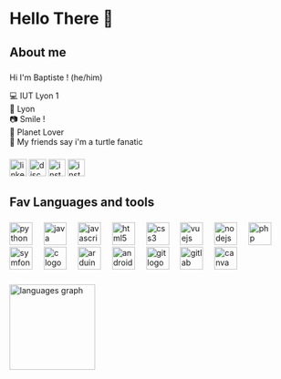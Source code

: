 <h1 align="left">Hello There 🐢</h1>

###

<h2 align="left">About me</h2>

###
  <p> Hi I'm Baptiste ! (he/him)
  <p align="left">💻 IUT Lyon 1<br>📍 Lyon<br>📷 Smile !<br>🌱 Planet Lover<br>🐢 My friends say i'm a turtle fanatic</p>

###

<div align="left">
  <a href="https://linkedin.com/in/baptiste-rousselot-00121b251" target="_blank">
    <img src="https://img.shields.io/static/v1?message=LinkedIn&logo=linkedin&label=&color=0077B5&logoColor=white&labelColor=&style=for-the-badge" height="30" alt="linkedin logo"/></a>
  <a href="https://discord.gg/marvin99" target="_blank"><img src="https://img.shields.io/static/v1?message=Discord&logo=discord&label=&color=7289DA&logoColor=white&labelColor=&style=for-the-badge" height="30" alt="discord logo"  /></a>
  <a href="https://instagram.com/marvin_99__" target="_blank"><img src="https://img.shields.io/static/v1?message=Instagram&logo=instagram&label=&color=E4405F&logoColor=white&labelColor=&style=for-the-badge" height="30" alt="instagram logo"  /></a>
  <a href="https://baptiste.rousselot.name/Portfolio" target="_blank"><img src="https://img.shields.io/static/v1?message=Website&logo=dev.to&label=&color=00a3a6&logoColor=white&labelColor=&style=for-the-badge" height="30" alt="instagram logo"  /></a>
</div>
<!--<div>
    <a href="https://open.spotify.com/user/Marvin 99">
    <img src="https://spotify-recently-played-readme.vercel.app/api?user=31ffmxqnbeufloqomnzvunr3krwq&count=1" alt="Spotify recently played"  />
    </a>
</div>-->

###

<h2 align="left">Fav Languages and tools</h2>

###

<div align="left">
  <img src="https://cdn.jsdelivr.net/gh/devicons/devicon/icons/python/python-original.svg" height="40" alt="python logo"  />
  <img width="12" />
  <img src="https://cdn.jsdelivr.net/gh/devicons/devicon/icons/java/java-original.svg" height="40" alt="java logo"  />
  <img width="12" />
  <img src="https://cdn.jsdelivr.net/gh/devicons/devicon/icons/javascript/javascript-original.svg" height="40" alt="javascript logo"  />
  <img width="12" />
  <img src="https://cdn.jsdelivr.net/gh/devicons/devicon/icons/html5/html5-original.svg" height="40" alt="html5 logo"  />
  <img width="12" />
  <img src="https://cdn.jsdelivr.net/gh/devicons/devicon/icons/css3/css3-original.svg" height="40" alt="css3 logo"  />
  <img width="12" />
  <img src="https://cdn.jsdelivr.net/gh/devicons/devicon/icons/vuejs/vuejs-original.svg" height="40" alt="vuejs logo"  />
  <img width="12" />
  <img src="https://cdn.jsdelivr.net/gh/devicons/devicon/icons/nodejs/nodejs-original.svg" height="40" alt="nodejs logo"  />
  <img width="12" />
  <img src="https://cdn.jsdelivr.net/gh/devicons/devicon/icons/php/php-original.svg" height="40" alt="php logo"  />
  <img width="12" />
  <img src="https://cdn.jsdelivr.net/gh/devicons/devicon/icons/symfony/symfony-original.svg" height="40" alt="symfony logo"  />
  <img width="12" />
  <img src="https://cdn.jsdelivr.net/gh/devicons/devicon/icons/c/c-original.svg" height="40" alt="c logo"  />
  <img width="12" />
  <img src="https://cdn.jsdelivr.net/gh/devicons/devicon/icons/arduino/arduino-original.svg" height="40" alt="arduino logo"  />
  <img width="12" />
  <img src="https://cdn.jsdelivr.net/gh/devicons/devicon/icons/androidstudio/androidstudio-original.svg" height="40" alt="androidstudio logo"  />
  <img width="12" />
  <img src="https://cdn.jsdelivr.net/gh/devicons/devicon/icons/git/git-original.svg" height="40" alt="git logo"  />
  <img width="12" />
  <img src="https://cdn.jsdelivr.net/gh/devicons/devicon/icons/gitlab/gitlab-original.svg" height="40" alt="gitlab logo"  />
  <img width="12" />
  <img src="https://cdn.jsdelivr.net/gh/devicons/devicon/icons/canva/canva-original.svg" height="40" alt="canva logo"  />
</div>

###

<div align="left">
  <img src="https://github-readme-stats.vercel.app/api/top-langs?username=MarvinVaucanson&locale=en&hide_title=false&layout=compact&card_width=320&langs_count=6&theme=vue-dark&hide_border=false&order=2" height="150" alt="languages graph"  />
</div>

###
